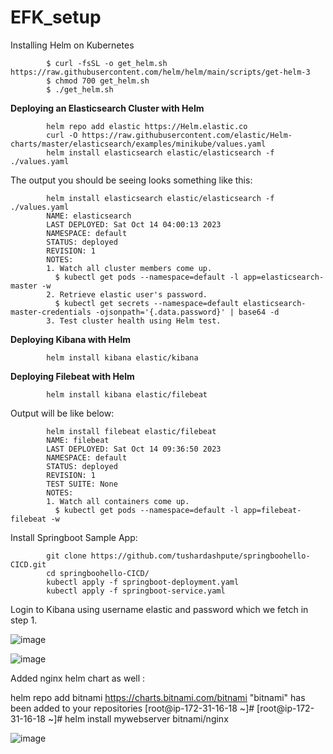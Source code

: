 # EFK_setup


Installing Helm on Kubernetes

            $ curl -fsSL -o get_helm.sh https://raw.githubusercontent.com/helm/helm/main/scripts/get-helm-3
            $ chmod 700 get_helm.sh
            $ ./get_helm.sh

**Deploying an Elasticsearch Cluster with Helm**

            helm repo add elastic https://Helm.elastic.co
            curl -O https://raw.githubusercontent.com/elastic/Helm-charts/master/elasticsearch/examples/minikube/values.yaml
            helm install elasticsearch elastic/elasticsearch -f ./values.yaml 

The output you should be seeing looks something like this:

            helm install elasticsearch elastic/elasticsearch -f ./values.yaml 
            NAME: elasticsearch
            LAST DEPLOYED: Sat Oct 14 04:00:13 2023
            NAMESPACE: default
            STATUS: deployed
            REVISION: 1
            NOTES:
            1. Watch all cluster members come up.
              $ kubectl get pods --namespace=default -l app=elasticsearch-master -w
            2. Retrieve elastic user's password.
              $ kubectl get secrets --namespace=default elasticsearch-master-credentials -ojsonpath='{.data.password}' | base64 -d
            3. Test cluster health using Helm test.

**Deploying Kibana with Helm**

            helm install kibana elastic/kibana 

**Deploying Filebeat with Helm**

            helm install kibana elastic/filebeat 

Output will be like below:

            helm install filebeat elastic/filebeat
            NAME: filebeat
            LAST DEPLOYED: Sat Oct 14 09:36:50 2023
            NAMESPACE: default
            STATUS: deployed
            REVISION: 1
            TEST SUITE: None
            NOTES:
            1. Watch all containers come up.
              $ kubectl get pods --namespace=default -l app=filebeat-filebeat -w

Install Springboot Sample App:

            git clone https://github.com/tushardashpute/springboohello-CICD.git
            cd springboohello-CICD/
            kubectl apply -f springboot-deployment.yaml
            kubectl apply -f springboot-service.yaml

Login to Kibana using username elastic and password which we fetch in step 1.

![image](https://github.com/tushardashpute/EFK_setup/assets/74225291/e9db8033-4b75-4606-a69f-42165844d623)


![image](https://github.com/tushardashpute/EFK_setup/assets/74225291/7c0fc6a8-095a-4d2f-993c-8b7b4a3dbcd3)

Added nginx helm chart as well :

 helm repo add bitnami https://charts.bitnami.com/bitnami
"bitnami" has been added to your repositories
[root@ip-172-31-16-18 ~]#
[root@ip-172-31-16-18 ~]# helm install mywebserver bitnami/nginx

![image](https://github.com/tushardashpute/EFK_setup/assets/74225291/bbdf87c6-ba5b-4896-94cc-cd09a3089066)


